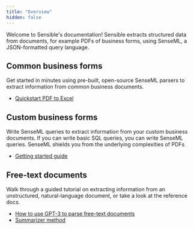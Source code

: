 ```yaml
---
title: "Overview"
hidden: false
---
```


Welcome to Sensible's documentation!  Sensible extracts structured data from documents, for example PDFs of business forms, using SenseML, a JSON-formatted query language. 

Common business forms
----

 Get started in minutes using pre-built, open-source SenseML parsers to extract information from common business documents.

- [Quickstart PDF to Excel](doc:excel-quickstart)

Custom business forms
---

Write SenseML queries to extract information from your custom business documents. If you can write basic SQL queries, you can write SenseML queries. SenseML shields you from the underlying complexities of PDFs

- [Getting started guide](doc:getting-started)


Free-text documents
----

Walk through a guided tutorial on extracting information from an unstructured, natural-language document, or take a look at  the reference docs.

- [How to use GPT-3 to parse free-text documents](https://www.sensible.so/blog/how-to-use-gpt-3-to-parse-free-text-documents)
- [Summarizer method](doc:summarizer)
